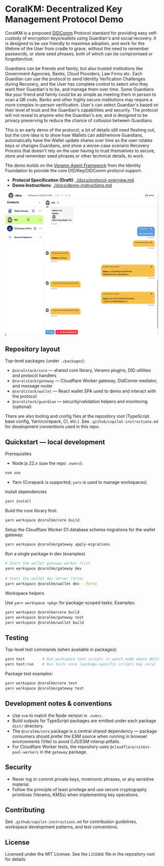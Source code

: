 # CoralKM: Decentralized Key Management Protocol Demo

CoralKM is a proposed [DIDComm](https://didcomm.org/) Protocol standard for providing easy self-custody of encryption keys/wallets using Guardian's and social recovery. It is designed to be use friendly to maximise adoption, and work for the lifetime of the User from cradle to grave, without the need to remember passwords, or store seed phrases, both of which can be compromised or forgotten/lost.

Guardians can be friends and family, but also trusted institutions like Government Agencies, Banks, Cloud Providers, Law Firms etc. Each Guardian can use the protocol to send Identity Verfication Challenges during Recovery, and the User has complete control to select who they want their Guardian's to be, and manage them over time. Some Guardians like your friend and family could be as simple as meeting them in person to scan a QR code, Banks and other highly secure institutions may require a more complex in-person verification. User's can select Guardian's based on their level of trust and the Guardian's capabilities and security. The protocol will not reveal to anyone who the Guardian's are, and is designed to be privacy preserving to reduce the chance of collusion between Guardians.

This is an early demo of the protocol, a lot of details still need fleshing out, but the core idea is to show how Wallets can add/remove Guardians, automatically have the Wallet update shares over time as the user rotates keys or changes Guardians, and show a worse-case scenario Recovery Process that doesn't rely on the user having to trust themselves to secure, store and remember seed phrases or other technical details, to work.

The demo builds on the [Veramo Agent Framework](https://veramo.io/) from the Identity Foundation to provide the core DID/Key/DIDComm protocol support.

- **Protocol Specification (Draft)**: [./docs/protocol-overview.md](./docs/coralkm.md)
- **Demo Instructions**: [./docs/demo-instructions.md](./docs/demo.md)

![Wallet screenshot](./docs/assets/imgs/wallet-screenshot.png)

## Repository layout

Top-level packages (under `./packages`):

- `@coralstack/core` — shared core library, Veramo plugins, DID utilities and protocol handlers
- `@coralstack/gateway` — Cloudflare Worker gateway, DidComm mediator, and message router
- `@coralstack/wallet` — React wallet SPA used to demo and interact with the protocol
- `@coralstack/guardian` — security/validation helpers and monitoring (optional)

There are also tooling and config files at the repository root (TypeScript base config, Yarn/corepack, CI, etc.). See `.github/copilot-instructions.md` for development conventions used in this repo.

## Quickstart — local development

Prerequisites

- Node.js 22.x (use the repo `.nvmrc`):

```bash
nvm use
```

- Yarn (Corepack is supported; `yarn` is used to manage workspaces)

Install dependencies

```bash
yarn install
```

Build the core library first:

```bash
yarn workspace @coralkm/core build
```

Setup the Cloudflare Worker D1 database schema migrations for the wallet gateway:

```bash
yarn workspace @coralkm/gateway apply-migrations
```

Run a single package in dev (examples)

```bash
# Start the wallet gateway worker first
yarn workspace @coralkm/gateway dev

# Start the wallet dev server (Vite)
yarn workspace @coralkm/wallet dev --force
```

Workspace helpers

Use `yarn workspace <pkg>` for package-scoped tasks. Examples:

```bash
yarn workspace @coralkm/core build
yarn workspace @coralkm/gateway test
yarn workspace @coralkm/wallet build
```

## Testing

Top-level test commands (when available in packages):

```bash
yarn test        # Run workspace test scripts in watch mode where defined
yarn test:run    # Run tests once (package-specific scripts may vary)
```

Package test examples:

```bash
yarn workspace @coralkm/core test
yarn workspace @coralkm/gateway test
```

## Development notes & conventions

- Use `nvm` to match the Node version in `.nvmrc`.
- Build outputs for TypeScript packages are emitted under each package `dist/` directory.
- The `@coralkm/core` package is a central shared dependency — package consumers should prefer the ESM source when running in browser environments (Vite) to avoid CJS/ESM interop pitfalls.
- For Cloudflare Worker tests, the repository uses `@cloudflare/vitest-pool-workers` in the `gateway` package.

## Security

- Never log or commit private keys, mnemonic phrases, or any sensitive material.
- Follow the principle of least privilege and use secure cryptography primitives (Veramo, KMSs) when implementing key operations.

## Contributing

See `.github/copilot-instructions.md` for contribution guidelines, workspace development patterns, and test conventions.

## License

Licensed under the MIT License. See the `LICENSE` file in the repository root for details.
